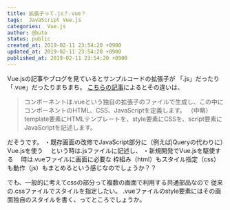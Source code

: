 ```yaml
---
title: 拡張子って.js？.vue？
tags:  JavaScript Vue.js
categories:  Vue.js
author: @buto
status: public
created_at: 2019-02-11 23:54:20 +0900
updated_at: 2019-02-11 23:54:20 +0900
published_at: 2019-02-11 23:54:20 +0900
---
```

Vue.jsの記事やブログを見ているとサンプルコードの拡張子が
「.js」だったり「.vue」だったりまちまち。
[こちらの記事](https://app.codegrid.net/entry/2016-vue-1 "これから始めるVue.js 2.0　第1回 Vue.jsとは")によるとその違いは、
> コンポーネントは.vueという独自の拡張子のファイルで生成し、この中にコンポーネントのHTML、CSS、JavaScriptを定義します。
（中略）
template要素にHTMLテンプレートを、style要素にCSSを、script要素にJavaScriptを記述します。

だそうです。
・既存画面の改修でJavaScript部分に（例えばjQueryの代わりに）Vue.jsを使う
　という時は.jsファイルに記述し、
・新規開発でVue.jsを駆使する
　時は.vueファイルに画面に必要な
 枠組み（html）もスタイル指定（css）も動作（js）もまとめるという感じなのでしょうか？？

でも、一般的に考えてcssの部分って複数の画面で利用する共通部品なので
従来の.cssファイルでスタイルを指定したい。
.vueファイルのstyle要素にはその画面独自のスタイルを書く、ってところでしょうか。
